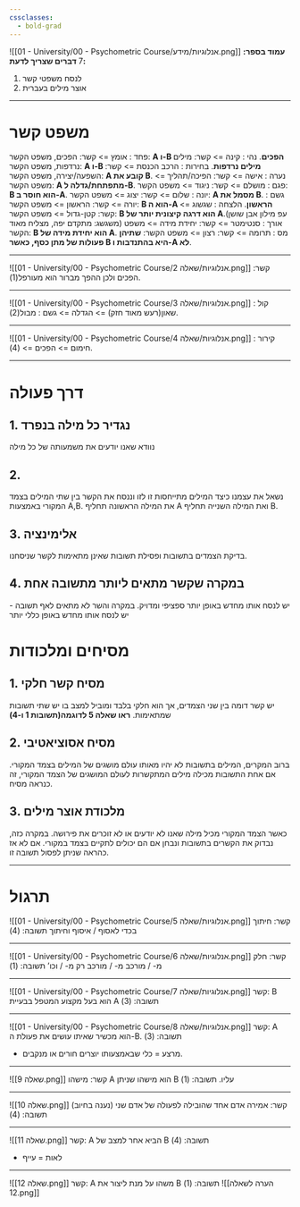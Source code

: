 ```yaml
---
cssclasses:
  - bold-grad
---
```

![[01 - University/00 - Psychometric Course/אנלוגיות/מידע.png]]
**עמוד בספר:** 7
**דברים שצריך לדעת:**
1. לנסח משפטי קשר
2. אוצר מילים בעברית
***
# משפט קשר
פחד : אומץ                   => קשר: הפכים, משפט הקשר: **A ו-B הפכים**.
נהי : קינה                     => קשר: מילים נרדפות, משפט הקשר: **A ו-B מילים נרדפות**.
בחירות : הרכב הכנסת => קשר: השפעה/יצירה, משפט הקשר:  **A קובע את B**.
נערה : אישה                => קשר: הפיכה/תהליך => משפט הקשר: **A מתפתחת/גדלה ל-B**.
פגם : מושלם               => קשר: ניגוד => משפט הקשר: **B הוא חוסר ב-A**.
יונה : שלום                  => קשר: יצוג => משפט הקשר: **A מסמל את B**.
גשם : יורה => קשר: הראשון => משפט הקשר: **B הוא ה-A הראשון**.
הלצחה : שגשוג => קשר: קטן-גדול => משפט הקשר: **B הוא דרגה קיצונית יותר של A**.(עפ מילון אבן שושן משגשג: מתקדם יפה, מצליח מאוד)
אורך : סנטימטר => קשר: יחידת מידה => משפט הקשר: **B הוא יחידת מידה של A**.
מס : תרומה => קשר: רצון => משפט הקשר: **שתיהן פעולות של מתן כסף, כאשר B היא בהתנדבות ו-A לא**.
***
![[01 - University/00 - Psychometric Course/אנלוגיות/שאלה 2.png]]
קשר: הפכים ולכן ההפך מברור הוא מעורפל(1).
***
![[01 - University/00 - Psychometric Course/אנלוגיות/שאלה 3.png]]
קול : שאון(רעש מאוד חזק) => הגדלה => גשם : מבול(2).
***
![[01 - University/00 - Psychometric Course/אנלוגיות/שאלה 4.png]]
קירור : חימום => הפכים => (4).
***
# דרך פעולה
## 1. נגדיר כל מילה בנפרד
נוודא שאנו יודעים את משמעותה של כל מילה

## 2.
נשאל את עצמנו כיצד המילים מתייחסות זו לזו וננסח את הקשר בין שתי המילים בצמד המקורי באמצעות A,B.
את המילה הראשונה תחליף A ואת המילה השנייה תחליף B.

## 3. אלימינציה
בדיקת הצמדים בתשובות ופסילת תשובות שאינן מתאימות לקשר שניסחנו.

## 4. במקרה שקשר מתאים ליותר מתשובה אחת
יש לנסח אותו מחדש באופן יותר ספציפי ומדויק.
במקרה והשר לא מתאים לאף תשובה - יש לנסח אותו מחדש באופן כללי יותר

# מסיחים ומלכודות
## 1. מסיח קשר חלקי
יש קשר דומה בין שני הצמדים, אך הוא חלקי בלבד ומוביל למצב בו יש שתי תשובות שמתאימות. **ראו שאלה 5 לדוגמה(תשובות 1 ו-4)**

## 2. מסיח אסוציאטיבי
ברוב המקרים, המילים בתשובות לא יהיו מאותו עולם מושגים של המילים בצמד המקורי.
אם אחת התשובות מכילה מילים המתקשרות לעולם המושגים של הצמד המקורי, זה כנראה מסיח.

## 3. מלכודת אוצר מילים
כאשר הצמד המקורי מכיל מילה שאנו לא יודעים או לא זוכרים את פירושה.
במקרה כזה, נבדוק את הקשרים בתשובות ונבחן אם הם יכולים לתקיים בצמד במקורי.
אם לא אז כהראה שניתן לפסול תשובה זו.
***
# תרגול
![[01 - University/00 - Psychometric Course/אנלוגיות/שאלה 5.png]]
קשר: חיתוך בכדי לאסוף / איסוף וחיתוך
תשובה: (4)
***
![[01 - University/00 - Psychometric Course/אנלוגיות/שאלה 6.png]]
קשר: חלק מ- / מורכב מ- / מורכב רק מ- / וכו’
תשובה: (1)
***
![[01 - University/00 - Psychometric Course/אנלוגיות/שאלה 7.png]]
קשר: B הוא בעל מקצוע המטפל בבעיית A
תשובה: (3)
***
![[01 - University/00 - Psychometric Course/אנלוגיות/שאלה 8.png]]
קשר: A הוא מכשיר שאיתו עושים את פעולת ה-B.
תשובה: (3)
* מרצע = כלי שבאמצעותו יוצרים חורים או מנקבים.
***
![[שאלה 9.png]]
קשר: מישהו A הוא מישהו שניתן B עליו.
תשובה: (1)
***
![[שאלה 10.png]]
קשר: אמירה אדם אחד שהובילה לפעולה של אדם שני (נענה בחיוב)
תשובה: (4)
***
![[שאלה 11.png]]
קשר: A הביא אחר למצב של B
תשובה: (4)
* לאות = עייף
***
![[שאלה 12.png]]
קשר: A משהו על מנת ליצור את B
תשובה: (1)
![[הערה לשאלה 12.png]]

